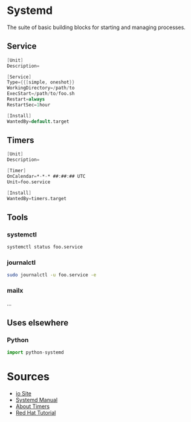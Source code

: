 # Systemd

The suite of basic building blocks for starting and managing processes.

## Service

```verilog
[Unit]
Description=

[Service]
Type={{[simple, oneshot}}
WorkingDirectory=/path/to
ExecStart=/path/to/foo.sh
Restart=always
RestartSec=1hour

[Install]
WantedBy=default.target
```

## Timers

```verilog
[Unit]
Description=

[Timer]
OnCalendar=*-*-* ##:##:## UTC
Unit=foo.service

[Install]
WantedBy=timers.target
```

## Tools

### systemctl
```bash
systemctl status foo.service
```

### journalctl
```bash
sudo journalctl -u foo.service -e
```

### mailx
...

## Uses elsewhere

### Python

```python
import python-systemd
```

# Sources

- [io Site](https://systemd.io/)
- [Systemd Manual](https://freedesktop.org/software/systemd)
- [About Timers](https://www.blunix.com/blog/ultimate-tutorial-about-systemd-timers.html)
- [Red Hat Tutorial](https://docs.redhat.com/en/documentation/red_hat_enterprise_linux/7/html/system_administrators_guide/chap-managing_services_with_systemd#sect-Managing_Services_with_systemd-Introduction)
